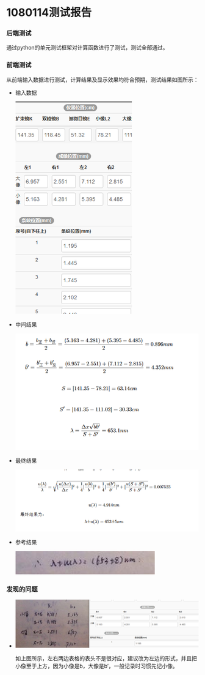 # 1080114测试报告

### 后端测试

通过python的单元测试框架对计算函数进行了测试，测试全部通过。

### 前端测试

从前端输入数据进行测试，计算结果及显示效果均符合预期，测试结果如图所示：

* 输入数据

  ![输入数据](pic/1080114_input.png)

* 中间结果

  ![中间结果](pic/1080114_res.png)

* 最终结果

  ![最终结果](pic/1080114_final.png)

* 参考结果

  ![参考结果](pic/1080114_ref.png)

### 发现的问题

* ![](pic/1080114_warning.jpg)

  如上图所示，左右两边表格的表头不是很对应，建议改为左边的形式，并且把小像至于上方，因为小像是b，大像是b‘，一般记录时习惯先记小像。

